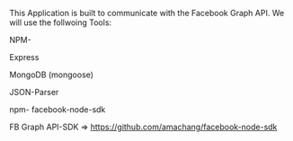 This Application is built to communicate with the Facebook Graph API. We will use the follwoing Tools:

NPM- 

Express

MongoDB (mongoose)

JSON-Parser

npm- facebook-node-sdk

FB Graph API-SDK
=> https://github.com/amachang/facebook-node-sdk